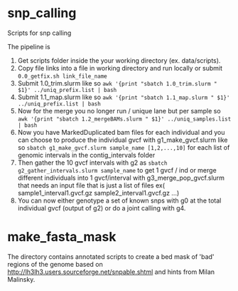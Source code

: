 # snp_calling
Scripts for snp calling

The pipeline is 
1. Get scripts folder inside the your working directory (ex. data/scripts). 
2. Copy file links into a file in working directory and run locally or submit `0.0_getfix.sh link_file_name`
3. Submit 1.0_trim.slurm like so `awk '{print "sbatch 1.0_trim.slurm " $1}' ../uniq_prefix.list | bash `
4. Submit 1.1_map.slurm like so `awk '{print "sbatch 1.1_map.slurm " $1}' ../uniq_prefix.list | bash `
5. Now for the merge you no longer run / unique lane but per sample so `awk '{print "sbatch 1.2_mergeBAMs.slurm " $1}' ../uniq_samples.list | bash `
6. Now you have MarkedDuplicated bam files for each individual and you can choose to produce the individual gvcf with g1_make_gvcf.slurm like so
`sbatch g1_make_gvcf.slurm sample_name [1,2,...,10]` for each list of genomic intervals in the contig_intervals folder 
7. Then gather the 10 gvcf intervals with g2 as `sbatch g2_gather_intervals.slurm sample_name` to get 1 gvcf / ind or merge different individuals into 1 gvcf/interval with g3_merge_pop_gvcf.slurm that needs an input file that is just a list of files ex( sample1_interval1.gvcf.gz sample2_interval1.gvcf.gz ...)
8. You can now either genotype a set of known snps with g0 at the total individual gvcf (output of g2) or do a joint calling with g4.  

# make_fasta_mask  

The directory contains annotated scripts to create a bed mask of 'bad' regions of the genome based on http://lh3lh3.users.sourceforge.net/snpable.shtml and hints from Milan Malinsky. 
